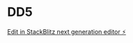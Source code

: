# DD5

[Edit in StackBlitz next generation editor ⚡️](https://stackblitz.com/~/github.com/DevinAiUk/DD5)